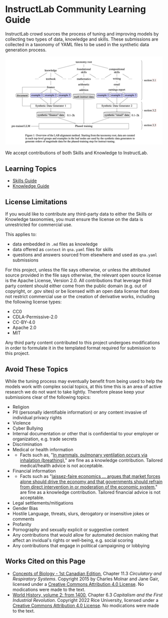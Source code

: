 # InstructLab Community Learning Guide

InstructLab crowd sources the process of tuning and improving models by collecting two types of data, knowledge and skills. These submissions are collected in a taxonomy of YAML files to be used in the synthetic data generation process.

![Overview of the LAB alignment method. From Sudalairaj et al., 2 Mar 2024.](taxonomy_paper_diagram.png)

We accept contributions of both Skills and Knowledge to InstructLab.

## Learning Topics

* [Skills Guide](https://github.com/instruct-lab/taxonomy/blob/main/README.md#getting-started-with-skill-contributions)
* [Knowledge Guide](https://github.com/instruct-lab/taxonomy/blob/main/README.md#getting-started-with-knowledge-contributions)

## License Limitations

If you would like to contribute any third-party data to either the Skills or Knowledge taxonomies, you must ensure the license on the data is unrestricted for commercial use.

This applies to:

* data embedded in `.md` files as knowledge
* data offered as `context` in `qna.yaml` files for skills
* questions and answers sourced from elsewhere and used as `qna.yaml` submissions

For this project, unless the file says otherwise, or unless the attributed source provided in the file says otherwise, the relevant open source license is the Apache License, Version 2.0. All contributions that leverage third party content should either come from the public domain (e.g. out of copyright, or .gov sites) or be licensed with an open data license that does not restrict commercial use or the creation of derivative works, including the following license types:
- CC0
- CDLA-Permissive-2.0
- CC-BY-4.0
- Apache 2.0
- MIT

Any third party content contributed to this project undergoes modifications in order to formulate it in the templated format required for submission to this project.

## Avoid These Topics

While the tuning process may eventually benefit from being used to help the models work with complex social topics, at this time this is an area of active research we do not want to take lightly. Therefore please keep your submissions clear of the following topics:

* Religion
* PII (personally identifiable information) or any content invasive of individual privacy rights
* Violence
* Cyber Bullying
* Internal documentation or other that is confidential to your employer or organization, e.g. trade secrets
* Discrimination
* Medical or health information
* * Facts such as,  "[In mammals, pulmonary ventilation occurs via inhalation (breathing)](https://opentextbc.ca/biology/chapter/11-3-circulatory-and-respiratory-systems/)," are fine as a knowledge contribution. Tailored medical/health advice is not acceptable.
* Financial information
* * Facts such as "[laissez-faire economics ... argues that market forces alone should drive the economy and that governments should refrain from direct intervention in or moderation of the economic system](https://openstax.org/books/world-history-volume-2/pages/6-3-capitalism-and-the-first-industrial-revolution)," are fine as a knowledge contribution. Tailored financial advice is not acceptable.
* Legal settlements/mitigations
* Gender Bias
* Hostile Language, threats, slurs, derogatory or insensitive jokes or comments
* Profanity
* Pornography and sexually explicit or suggestive content
* Any contributions that would allow for automated decision making that affect an invidual's rights or well-being, e.g. social scoring
* Any contributions that engage in political campaigning or lobbying

## Works Cited on this Page
* [Concepts of Biology - 1st Canadian Edition](https://opentextbc.ca/biology/), Chapter 11.3 _Circulatory and Respiratory Systems_. Copyright 2015 by Charles Molnar and Jane Gair, licensed under a [Creative Commons Attribution 4.0 License](https://creativecommons.org/licenses/by/4.0/). No modications were made to the text.
* [World History, volume 2: from 1400](https://openstax.org/details/books/world-history-volume-2), Chapter 6.3 _Capitalism and the First Industrial Revolution_. Copyright 2022 Rice University, licensed under a [Creative Commons Attribution 4.0 License](https://creativecommons.org/licenses/by/4.0/). No modications were made to the text.
